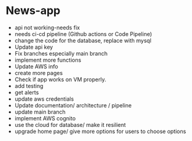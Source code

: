 # News-app

- api not working-needs fix
- needs ci-cd pipeline (Github actions or Code Pipeline)
- change the code for the database, replace with mysql
- Update api key 
- Fix branches especially main branch
- implement more functions
- Update AWS info
- create more pages
- Check if app works on VM properly.
- add testing
- get alerts 
- update aws credentials
- Update documentation/ architecture / pipeline
- update main branch
- implement AWS cognito
- use the cloud for database/ make it resilient
- upgrade home page/ give more options for users to choose options 

